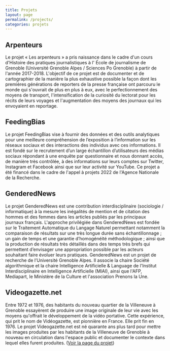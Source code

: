 ```yaml
---
title: Projets
layout: page
permalink: /projects/
categories: projets
---
```


<h2>Arpenteurs</h2>

Le projet « Les arpenteurs » a pris naissance dans le cadre d'un cours d'Histoire des pratiques journalistiques à l' École de journalisme de Grenoble (Université Grenoble Alpes / Sciences Po Grenoble) à partir de l'année 2017-2018. L'objectif de ce projet est de documenter et de cartographier de la manière la plus exhaustive possible la façon dont les premières générations de reporters de la presse française ont parcouru le monde qui s'ouvrait de plus en plus à eux, avec le perfectionnement des moyens de transport, l'intensification de la curiosité du lectorat pour les récits de leurs voyages et l'augmentation des moyens des journaux qui les envoyaient en reportage. 

<h2>FeedingBias</h2>

Le projet FeedingBias vise à fournir des données et des outils analytiques pour une meilleure compréhension de l’exposition à l’information sur les réseaux sociaux et des interactions des individus avec ces informations. Il est fondé sur le recrutement d’un large échantillon d’utilisateurs des médias sociaux répondant à une enquête par questionnaire et nous donnant accès, de manière très contrôlée, à des informations sur leurs comptes sur Twitter, Instagram et Facebook ainsi que sur leur activité sur YouTube. Ce projet a été financé dans le cadre de l'appel à projets 2022 de l'Agence Nationale de la Recherche.

<h2>GenderedNews</h2>

Le projet GenderedNews est une contribution interdisciplinaire (sociologie / informatique) à la mesure les inégalités de mention et de citation des hommes et des femmes dans les articles publiés par les principaux journaux français. L'approche privilégiée dans GenderedNews est fondée sur le Traitement Automatique du Langage Naturel permettant notamment la comparaison de résultats sur une très longue durée sans échantillonnage ; un gain de temps et une garantie d’homogénéité méthodologique ; ainsi que la production de résultats très détaillés dans des temps très brefs qui permettent d’envisager une appropriation possible par les acteurs souhaitant faire évoluer leurs pratiques. GenderedNews est un projet de recherche de l’Université Grenoble Alpes. Il associe la chaire Société algorithmique et la chaire Intelligence Artificielle & Language de l'Institut Interdisciplinaire en Intelligence Artificielle (MIAI), ainsi que l'AFP, Mediapart, le Ministère de la Culture et l'association Prenons la Une.

<h2>Videogazette.net</h2>

Entre 1972 et 1976, des habitants du nouveau quartier de la Villeneuve à Grenoble essayèrent de produire une image originale de leur vie avec les moyens qu'offrait le développement de la vidéo portative. Cette expérience, qui prit le nom de Vidéogazette, est pionnière en France. Elle prit fin en 1976. Le projet Videogazette.net est né quarante ans plus tard pour mettre les images produites par les habitants de la Villeneuve de Grenoble à nouveau en circulation dans l'espace public et documenter le contexte dans lequel elles furent produites. ([Voir la page du projet](/videogazette.md))
